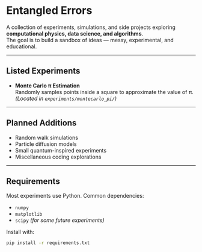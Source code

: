 # Entangled Errors

A collection of experiments, simulations, and side projects exploring **computational physics, data science, and algorithms**.  
The goal is to build a sandbox of ideas — messy, experimental, and educational.

---

## Listed Experiments
- **Monte Carlo π Estimation**  
  Randomly samples points inside a square to approximate the value of π.  
  *(Located in `experiments/montecarlo_pi/`)*

---

## Planned Additions
- Random walk simulations  
- Particle diffusion models  
- Small quantum-inspired experiments  
- Miscellaneous coding explorations

---

## Requirements
Most experiments use Python. Common dependencies:
- `numpy`
- `matplotlib`
- `scipy` *(for some future experiments)*

Install with:

```bash
pip install -r requirements.txt


